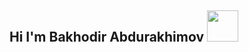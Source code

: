 ## Hi I'm Bakhodir Abdurakhimov  <img src="https://media1.giphy.com/media/v1.Y2lkPTc5MGI3NjExNXh6cDg5bjRqZnp2MHJ1eGI2cG5zb3ZlZTMwb2tlOHppcTdxcHV5aSZlcD12MV9pbnRlcm5hbF9naWZfYnlfaWQmY3Q9Zw/mwD9BTxqsN8xF75fNA/giphy.webp" width="50px">
